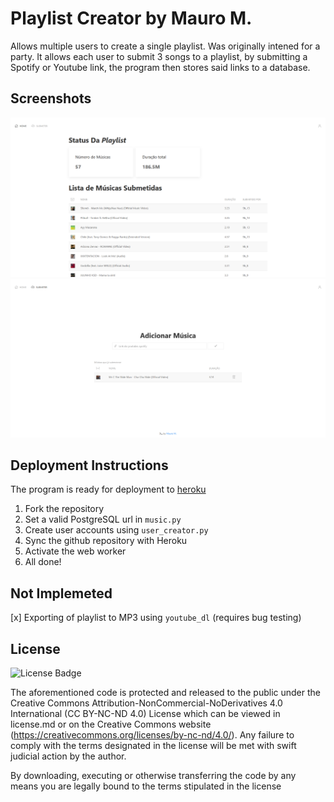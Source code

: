 # Playlist Creator by Mauro M.

Allows multiple users to create a single playlist. Was originally intened for a party. It allows each user to submit 3 songs to a playlist, by submitting a Spotify or Youtube link, the program then stores said links to a database.

## Screenshots

![index](https://raw.githubusercontent.com/MM-coder/playlist-creator/master/.github/screenshots/index.png)
![submit](https://raw.githubusercontent.com/MM-coder/playlist-creator/master/.github/screenshots/submit.png)

## Deployment Instructions
The program is ready for deployment to [heroku](https://herokuapp.com) 
1. Fork the repository 
2. Set a valid PostgreSQL url in `music.py`
3. Create user accounts using `user_creator.py`
4. Sync the github repository with Heroku
5. Activate the web worker 
6. All done!

## Not Implemeted

[x] Exporting of playlist to MP3 using `youtube_dl` (requires bug testing)

## License

![License Badge](https://mirrors.creativecommons.org/presskit/buttons/80x15/svg/by-nc-nd.svg)

The aforementioned code is protected and released to the public under the Creative Commons Attribution-NonCommercial-NoDerivatives 4.0 International (CC BY-NC-ND 4.0) License which can be viewed in license.md or on the Creative Commons website (https://creativecommons.org/licenses/by-nc-nd/4.0/). Any failure to comply with the terms designated in the license will be met with swift judicial action by the author.

By downloading, executing or otherwise transferring the code by any means you are legally bound to the terms stipulated in the license